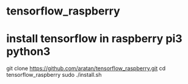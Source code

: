 # tensorflow_raspberry
# install tensorflow in raspberry pi3 python3
git clone https://github.com/aratan/tensorflow_raspberry.git
cd tensorflow_raspberry
sudo ./install.sh
